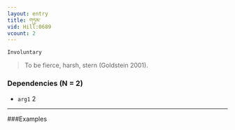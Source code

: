 ```yaml
---
layout: entry
title: གཏུམ་
vid: Hill:0689
vcount: 2
---
```

`Involuntary` 
> To be fierce, harsh, stern (Goldstein 2001)\.

### Dependencies (N = 2)
* `arg1` 2

---

###Examples



